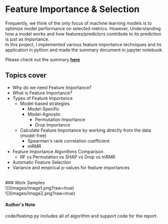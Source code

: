 # Feature Importance & Selection
Frequently, we think of the only focus of machine learning models is to optimize model performance on selected metrics. However, Understanding how a model works and how features/predictors contribute to its prediction is just as importance.<br>
In this project, I implemented various feature importance techniques and its application in python and made the summary document in jupyter notebook.<br>

Please check out the summary **[here](https://github.com/anawatbk/feature-importance-summary/blob/master/code/featimp.ipynb)**



## Topics cover
- Why do we need Feature Importance?
- What is Feature Importance?  
- Types of Feature Importance 
  - Model-based strategies 
    - Model-Specific
    - Model-Agnostic
      - Permutation Importance
      - Drop Importance
  - Calculate Feature Importance by working directly from the data (model-free)
    - Spearman's rank correlation coefficient 
    - mRMR
- Feature Importance Algorithms Comparison
    - RF vs Permutation vs SHAP vs Drop vs mRMR
- Automatic Feature Selection
- Variance and empirical p-values for feature importances
</br>
### Work Samples
<br>![](images/image1.png?raw=true)<br>
![](images/image2.png?raw=true)


#### Author's  Note
code/featimp.py includes all of algorithm and support code for the report.